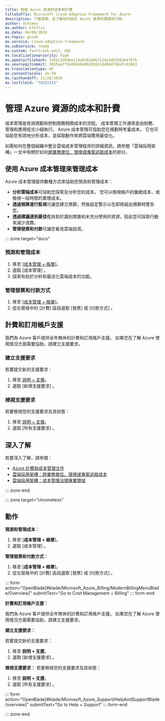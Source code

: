 ```yaml
---
title: 管理 Azure 資源的成本和計費
titleSuffix: Microsoft Cloud Adoption Framework for Azure
description: 了解發票，並了解如何設定 Azure 資源的預算和付款。
author: dchimes
ms.author: kfollis
ms.date: 04/09/2019
ms.topic: guide
ms.service: cloud-adoption-framework
ms.subservice: ready
ms.custom: fasttrack-edit, AQC
ms.localizationpriority: high
ms.openlocfilehash: 15d1c1dd8be114a826244b7114a3d8356264f67b
ms.sourcegitcommit: 3655aa7f3e80249e0b2b562cd40dd750afc82043
ms.translationtype: HT
ms.contentlocale: zh-TW
ms.lasthandoff: 11/20/2019
ms.locfileid: "74251313"
---
```

# <a name="manage-costs-and-billing-for-your-azure-resources"></a>管理 Azure 資源的成本和計費

成本管理是有效規劃和控制商務相關成本的流程。 成本管理工作通常是由財務、管理和應用程式小組執行。 Azure 成本管理可協助您在規劃時考量成本。 它也可協助您有效地分析成本，並採取動作來將雲端費用最佳化。

如需如何在整個組織中整合雲端成本管理程序的詳細資訊，請參閱「雲端採用架構」一文中有關於如何[跨業務單位、環境或專案追蹤成本](../azure-best-practices/track-costs.md)的部分。

## <a name="manage-your-costs-with-azure-cost-management"></a>使用 Azure 成本管理來管理成本

Azure 成本管理提供數種方式來協助您預測和管理成本：

- **分析雲端成本**可協助您探索及分析您的成本。 您可以檢視帳戶的彙總成本，或檢視一段時間的累積成本。
- **透過預算進行監視**可讓您建立預算，然後設定警示以在即將超出預算時警告您。
- **透過建議達到最佳化**有助於識別閒置和未充分使用的資源，因此您可採取行動來減少浪費。
- **管理發票和付款**可讓您看見雲端投資。

::: zone target="docs"

### <a name="predict-and-manage-costs"></a>預測和管理成本

1. 移至 [[成本管理 + 帳單](https://portal.azure.com/#blade/Microsoft_Azure_Billing/ModernBillingMenuBlade/Overview)]。
1. 選取 [成本管理]  。
1. 探索有助於分析和最佳化雲端成本的功能。

### <a name="manage-invoices-and-payment-methods"></a>管理發票和付款方式

1. 移至 [[成本管理 + 帳單](https://portal.azure.com/#blade/Microsoft_Azure_Billing/ModernBillingMenuBlade/Overview)]。
1. 從左窗格中的 [計費]  區段選取 [發票]  或 [付款方式]  。

## <a name="billing-and-subscription-support"></a>計費和訂用帳戶支援

我們為 Azure 客戶提供全年無休的計費和訂用帳戶支援。 如果您在了解 Azure 使用情況方面需要協助，請建立支援要求。

### <a name="create-a-support-request"></a>建立支援要求

若要提交新的支援要求：

1. 移至 [説明 + 支援](https://portal.azure.com/#blade/Microsoft_Azure_Support/HelpAndSupportBlade/overview)。
1. 選取 [新增支援要求]  。

### <a name="view-a-support-request"></a>檢視支援要求

若要檢視您的支援要求及其狀態：

1. 移至 [説明 + 支援](https://portal.azure.com/#blade/Microsoft_Azure_Support/HelpAndSupportBlade/overview)。
1. 選取 [所有支援要求]  。

## <a name="learn-more"></a>深入了解

若要深入了解，請參閱：

- [Azure 計費與成本管理文件](https://docs.microsoft.com/azure/billing)
- [雲端採用架構：跨業務單位、環境或專案追蹤成本](../azure-best-practices/track-costs.md)
- [雲端採用架構：成本管理治理專業領域](../../govern/cost-management/index.md)

::: zone-end

::: zone target="chromeless"

## <a name="actions"></a>動作

**預測和管理成本：**

1. 移至 [**成本管理 + 帳單**]。
1. 選取 [成本管理]  。

**管理發票和付款方式：**

1. 移至 [**成本管理 + 帳單**]。
1. 從左窗格中的 [計費]  區段選取 [發票]  或 [付款方式]  。

::: form action="OpenBlade[#blade/Microsoft_Azure_Billing/ModernBillingMenuBlade/Overview]" submitText="Go to Cost Management + Billing" ::: form-end

**計費和訂用帳戶支援：**

我們為 Azure 客戶提供全年無休的計費和訂用帳戶支援。 如果您在了解 Azure 使用情況方面需要協助，請建立支援要求。

**建立支援要求：**

若要提交新的支援要求：

1. 移至 **説明 + 支援**。
2. 選取 [新增支援要求]  。

**檢視支援要求：** 若要檢視您的支援要求及其狀態：

1. 移至 **説明 + 支援**。
2. 選取 [所有支援要求]  。

::: form action="OpenBlade[#blade/Microsoft_Azure_Support/HelpAndSupportBlade/overview]" submitText="Go to Help + Support" ::: form-end

::: zone-end

